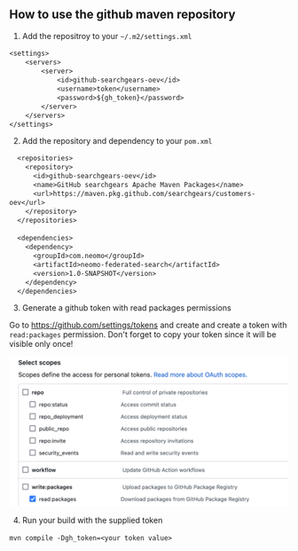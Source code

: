 How to use the github maven repository
---

1. Add the repositroy to your `~/.m2/settings.xml`

````
<settings>
    <servers>
        <server>
            <id>github-searchgears-oev</id>
            <username>token</username>
            <password>${gh_token}</password>
        </server>
    </servers>
</settings>
````

2. Add the repository and dependency to your `pom.xml`

````
  <repositories>
    <repository>
      <id>github-searchgears-oev</id>
      <name>GitHub searchgears Apache Maven Packages</name>
      <url>https://maven.pkg.github.com/searchgears/customers-oev</url>
    </repository>
  </repositories>

  <dependencies>
    <dependency>
      <groupId>com.neomo</groupId>
      <artifactId>neomo-federated-search</artifactId>
      <version>1.0-SNAPSHOT</version>
    </dependency>
  </dependencies>
````

3. Generate a github token with read packages permissions

Go to https://github.com/settings/tokens and create and create a token with `read:packages` permission. Don't forget to copy your token since it will be visible only once!

![alt text](./gh_token.png)

4. Run your build with the supplied token

`mvn compile -Dgh_token=<your token value>`



